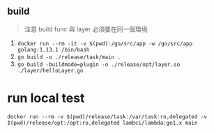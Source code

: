 ## build 
> 注意 build func 與 layer 必須要在同一個環境

1. `docker run --rm -it -v $(pwd):/go/src/app -w /go/src/app golang:1.13.1 /bin/bash`
2. `go build -o ./release/task/main .`
3. `go build -buildmode=plugin -o ./release/opt/layer.so ./layer/helloLayer.go`

# run local test

```
docker run --rm -v $(pwd)/release/task:/var/task:ro,delegated -v $(pwd)/release/opt:/opt:ro,delegated lambci/lambda:go1.x main
```